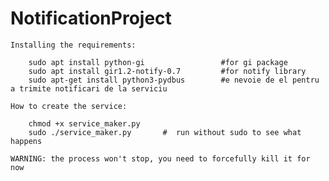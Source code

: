# NotificationProject

    Installing the requirements:

        sudo apt install python-gi                 #for gi package
        sudo apt install gir1.2-notify-0.7         #for notify library
        sudo apt-get install python3-pydbus        #e nevoie de el pentru a trimite notificari de la serviciu

    How to create the service:

        chmod +x service_maker.py
        sudo ./service_maker.py       #  run without sudo to see what happens

    WARNING: the process won't stop, you need to forcefully kill it for now